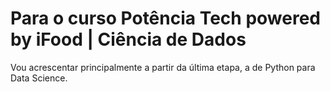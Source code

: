 # Para o curso Potência Tech powered by iFood | Ciência de Dados

Vou acrescentar principalmente a partir da última etapa, a de Python para Data Science.